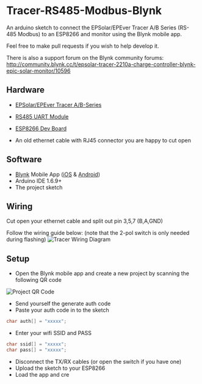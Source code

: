 # Tracer-RS485-Modbus-Blynk
An arduino sketch to connect the EPSolar/EPEver Tracer A/B Series (RS-485 Modbus) to an ESP8266 and monitor using the Blynk mobile app.

Feel free to make pull requests if you wish to help develop it. 

There is also a support forum on the Blynk community forums: http://community.blynk.cc/t/epsolar-tracer-2210a-charge-controller-blynk-epic-solar-monitor/10596

## Hardware

* [EPSolar/EPEver Tracer A/B-Series](https://www.aliexpress.com/wholesale?catId=0&initiative_id=SB_20170114172728&SearchText=tracer+mppt+rs485)

* [RS485 UART Module](https://www.aliexpress.com/wholesale?catId=0&initiative_id=SB_20170114172807&SearchText=uart+rs485)

* [ESP8266 Dev Board](https://www.aliexpress.com/wholesale?catId=0&initiative_id=SB_20170114172938&SearchText=esp8266+mini)

* An old ethernet cable with RJ45 connector you are happy to cut open

## Software

* [Blynk](http://www.blynk.cc/) Mobile App ([iOS](https://itunes.apple.com/us/app/blynk-iot-for-arduino-rpi/id808760481?mt=8) & [Android](https://play.google.com/store/apps/details?id=cc.blynk&hl=en))
* Arduino IDE 1.6.9+
* The project sketch

## Wiring

Cut open your ethernet cable and split out pin 3,5,7 (B,A,GND)

Follow the wiring guide below: (note that the 2-pol switch is only needed during flashing)
![Tracer Wiring Diagram](http://i.imgur.com/OktbhPG.png)

## Setup

* Open the Blynk mobile app and create a new project by scanning the following QR code

![Project QR Code](http://i.imgur.com/xBEmJyJ.jpg)

* Send yourself the generate auth code
* Paste your auth code in to the sketch

```cpp
char auth[] = "xxxxx";
```

* Enter your wifi SSID and PASS

```cpp
char ssid[] = "xxxxx";
char pass[] = "xxxxx";
```

* Disconnect the TX/RX cables (or open the switch if you have one)
* Upload the sketch to your ESP8266
* Load the app and cre
